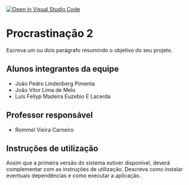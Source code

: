 [![Open in Visual Studio Code](https://classroom.github.com/assets/open-in-vscode-f059dc9a6f8d3a56e377f745f24479a46679e63a5d9fe6f495e02850cd0d8118.svg)](https://classroom.github.com/online_ide?assignment_repo_id=462418&assignment_repo_type=GroupAssignmentRepo)
# Procrastinação 2

Escreva um ou dois  parágrafo resumindo o objetivo do seu projeto.

## Alunos integrantes da equipe

* João Pedro Lindenberg Pimenta
* João Vitor Lima de Melo
* Luis Fellyp Madeira Euzebio E Lacerda

## Professor responsável

* Rommel Vieira Carneiro

## Instruções de utilização

Assim que a primeira versão do sistema estiver disponível, deverá complementar com as instruções de utilização. Descreva como instalar eventuais dependências e como executar a aplicação.
